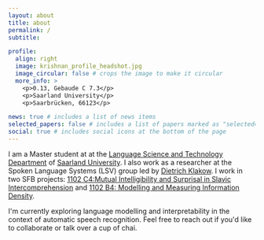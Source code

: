 ```yaml
---
layout: about
title: about
permalink: /
subtitle:

profile:
  align: right
  image: krishnan_profile_headshot.jpg
  image_circular: false # crops the image to make it circular
  more_info: >
    <p>0.13, Gebaude C 7.3</p>
    <p>Saarland University</p>
    <p>Saarbrücken, 66123</p>

news: true # includes a list of news items
selected_papers: false # includes a list of papers marked as "selected={true}"
social: true # includes social icons at the bottom of the page
---
```


I am a Master student at at the [Language Science and Technology Department](https://www.uni-saarland.de/en/department/lst.html) of [Saarland University](https://www.uni-saarland.de/en/home.html). I also work as a researcher at the Spoken Language Systems \(LSV\) group led by [Dietrich Klakow](https://scholar.google.de/citations?user=_HtGYmoAAAAJ&hl=en&oi=ao). I work in two SFB projects\: [1102 C4\:Mutual Intelligibility and Surprisal in Slavic Intercomprehension](https://sfb1102.uni-saarland.de/projects/mutual-intelligibility-and-surprisal-in-slavic-intercomprehension-incomslav/) and  [1102 B4\: Modelling and Measuring Information Density](https://sfb1102.uni-saarland.de/projects/modeling-and-measuring-information-density/).

I\'m currently exploring language modelling and interpretability in the context of automatic speech recognition. Feel free to reach out if you\'d like to collaborate or talk over a cup of chai.

